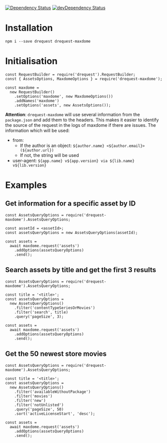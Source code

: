 [![Dependency Status](https://david-dm.org/dnode/drequest-maxdome/status.svg)](https://david-dm.org/dnode/drequest-maxdome)
[![devDependency Status](https://david-dm.org/dnode/drequest-maxdome/dev-status.svg)](https://david-dm.org/dnode/drequest-maxdome?type=dev)

# Installation

`npm i --save drequest drequest-maxdome`


# Initialisation

```
const RequestBuilder = require('drequest').RequestBuilder;
const { AssetsOptions, MaxdomeOptions } = require('drequest-maxdome');

const maxdome =
  new RequestBuilder()
    .setOptions('maxdome', new MaxdomeOptions())
    .addNames('maxdome')
    .setOptions('assets', new AssetsOptions());
```

**Attention**: `drequest-maxdome` will use several information from the `package.json` and add them to the headers. This makes it easier to identify the source of the request in the logs of maxdome if there are issues.
The information which will be used:
* from: 
  * If the author is an object: `${author.name} <${author.email}> (${author.url})`
  * If not, the string will be used
* user-agent: `${app.name} v${app.version} via ${lib.name} v${lib.version}`


# Examples

## Get information for a specific asset by ID

```
const AssetsQueryOptions = require('drequest-maxdome').AssetsQueryOptions;

const assetId = <assetId>;
const assetsQueryOptions = new AssetsQueryOptions(assetId);

const assets =
  await maxdome.request('assets')
    .addOptions(assetsQueryOptions)
    .send();
```


## Search assets by title and get the first 3 results

```
const AssetsQueryOptions = require('drequest-maxdome').AssetsQueryOptions;

const title = '<title>';
const assetsQueryOptions = 
  new AssetsQueryOptions()
    .filter('contentTypeSeriesOrMovies')
    .filter('search', title)
    .query('pageSize', 3);
    
const assets =
  await maxdome.request('assets')
    .addOptions(assetsQueryOptions)
    .send();
```


## Get the 50 newest store movies

```
const AssetsQueryOptions = require('drequest-maxdome').AssetsQueryOptions;

const title = '<title>';
const assetsQueryOptions = 
  new AssetsQueryOptions()
    .filter('availableWithoutPackage')
    .filter('movies')
    .filter('new')
    .filter('notUnlisted')
    .query('pageSize', 50)
    .sort('activeLicenseStart', 'desc');
    
const assets =
  await maxdome.request('assets')
    .addOptions(assetsQueryOptions)
    .send();
```
